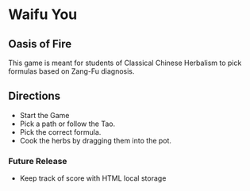 # Waifu You
## Oasis of Fire
This game is meant for students of Classical Chinese Herbalism to pick formulas based on Zang-Fu diagnosis.

## Directions
*    Start the Game
*    Pick a path or follow the Tao.
*    Pick the correct formula.
*    Cook the herbs by dragging them into the pot.

### Future Release
*    Keep track of score with HTML local storage
